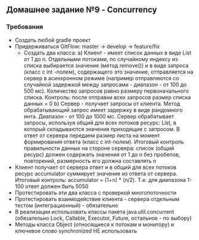 ## Домашнее задание №9 - Concurrency

### Требования

- Создать любой gradle проект
- Придерживаться GitFlow: master -> develop -> feature/fix
  - Создать два класса:
  a) Клиент - имеет список данных в виде List<Integer> от 1 до n.  Отдельными потоками, по случайному индексу из списка выбирается значение (метод remove()) и в виде запроса (класс с int -полем), содержащего это значение, отправляется на сервер в асинхронном режиме (например отправляются со случайной задержкой между запросами - диапазон - от 100 до 500 мс). Количество запросов равно размеру первоначального списка. Контроль: после отправки всех запросов размер списка данных = 0
  b) Сервер - получает запросы от клиента. Метод обрабатывающий запрос имеет задержку в виде рандомного инта. Диапазон - от 100 до 1000 мс. Сервер обрабатывает запросы, используя общий для всех потоков ресурс: List<Integer>, в который складываются значения приходящие с запросом. В ответ от сервера передаем размер листа на момент формирования ответа (класс с int-полем). Итоговый контроль правильности данных на стороне сервера: список (общий ресурс) должен содержать значения от 1 до n без пробелов, повторений, размерность его должна составлять n
- Клиент получает от сервера ответ и в общий для всех потоков ресурс accumulator суммирует значение из ответа от сервера. Итоговый контроль: accumulator = (1+n) * (n/2). Т.е. для диапазона 1-100 ответ должен быть 5050
- Протестировать эти два класса с проверкой многопоточности
- Протестировать взаимодействие клиента - сервера отдельным тестом (интеграционный) - обязательно
- В реализации использовать классы пакета java.util.concurrent (обязательно Lock, Callable, Executor, Future, остальное - по выбору)
- Методы класса Object (относящиеся к потокам и монитору) и ключевое слово synchronized НЕ использовать